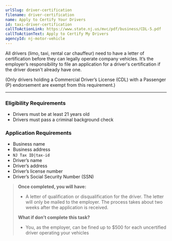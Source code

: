 ```yaml
---
urlSlug: driver-certification
filename: driver-certification
name: Apply to Certify Your Drivers
id: taxi-driver-certification
callToActionLink: https://www.state.nj.us/mvc/pdf/business/CDL-5.pdf
callToActionText: Apply to Certify My Drivers
agencyId: nj-motor-vehicle
---
```

All drivers (limo, taxi, rental car chauffeur) need to have a letter of certification before they can legally operate company vehicles. It’s the employer’s responsibility to file an application for a driver's certification if the driver doesn't already have one.

(Only drivers holding a Commercial Driver’s License (CDL) with a Passenger (P) endorsement are exempt from this requirement.)

- - -

### Eligibility Requirements

* Drivers must be at least 21 years old
* Drivers must pass a criminal background check

### Application Requirements

* Business name
* Business address
*  `NJ Tax ID|tax-id` 
* Driver’s name
* Driver’s address
* Driver’s license number
* Driver’s Social Security Number (SSN)

> **Once completed, you will have:**
>
> * A letter of qualification or disqualification for the driver. The letter will only be mailed to the employer. The process takes about two weeks after the application is received.
>
> **What if don’t complete this task?**
>
> * You, as the employer, can be fined up to $500 for each uncertified driver operating your vehicles